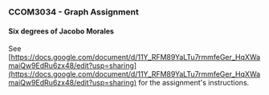 ### CCOM3034 - Graph Assignment

#### Six degrees of Jacobo Morales

See [https://docs.google.com/document/d/11Y_RFM89YaLTu7rmmfeGer_HqXWamaiQw9EdRu6zx48/edit?usp=sharing](https://docs.google.com/document/d/11Y_RFM89YaLTu7rmmfeGer_HqXWamaiQw9EdRu6zx48/edit?usp=sharing) for the assignment's instructions.
